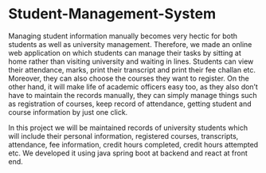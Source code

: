 # Student-Management-System
Managing student information manually becomes very hectic for both students as well as university management. Therefore, we made an online web application on which students can manage their tasks by sitting at home rather than visiting university and waiting in lines. Students can view their attendance, marks,  print their transcript and print their fee challan etc. Moreover, they can also
choose the courses they want to register. On the other hand, it will make life of academic officers easy too, as they also don’t have to maintain the records manually, they can simply manage things such as registration of courses, keep record of attendance, getting student and course information by just one click.

In this project we will be maintained records of university students which will include their personal information, registered courses, transcripts, attendance, fee information, credit hours completed, credit hours attempted etc.
We developed it using java spring boot at backend and react at front end.
